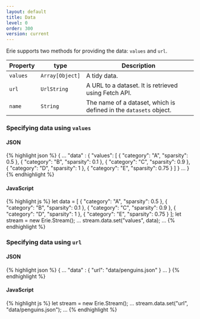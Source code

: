 ```yaml
---
layout: default
title: Data
level: 0
order: 300
version: current
---
```


Erie supports two methods for providing the data: `values` and `url`.

| Property | type | Description |
| -------- | ---- | ----------- |
| `values` | `Array[Object]` | A tidy data. |
| `url` | `UrlString` | A URL to a dataset. It is retrieved using Fetch API. |
| `name` | `String` | The name of a dataset, which is defined in the `datasets` object. |

### Specifying data using `values`

<code-groups>
<code-group>
<h4>JSON</h4>
{% highlight json %}
{
  ...
  "data" : {
    "values": [
      {
        "category": "A",
        "sparsity": 0.5
      },
      {
        "category": "B",
        "sparsity": 0.1
      },
      {
        "category": "C",
        "sparsity": 0.9
      },
      {
        "category": "D",
        "sparsity": 1
      },
      {
        "category": "E",
        "sparsity": 0.75
      }
    ]
  }
  ...
}
{% endhighlight %}
</code-group>
<code-group>
<h4>JavaScript</h4>
{% highlight js %}
let data = [
  {
    "category": "A",
    "sparsity": 0.5
  },
  {
    "category": "B",
    "sparsity": 0.1
  },
  {
    "category": "C",
    "sparsity": 0.9
  },
  {
    "category": "D",
    "sparsity": 1
  },
  {
    "category": "E",
    "sparsity": 0.75
  }
];
let stream = new Erie.Stream();
...
stream.data.set("values", data);
...
{% endhighlight %}
</code-group>
</code-groups>

### Specifying data using `url`

<code-groups>
<code-group>
<h4>JSON</h4>
{% highlight json %}
{
  ...
  "data" : {
    "url": "data/penguins.json"
  }
  ...
}
{% endhighlight %}
</code-group>
<code-group>
<h4>JavaScript</h4>
{% highlight js %}
let stream = new Erie.Stream();
...
stream.data.set("url", "data/penguins.json");
...
{% endhighlight %}
</code-group>
</code-groups>
